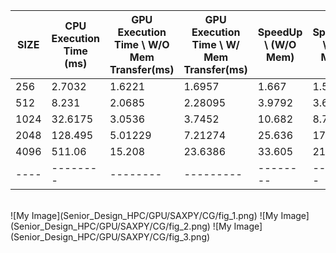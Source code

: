 |SIZE| CPU Execution Time (ms) | GPU Execution Time \\ W/O Mem Transfer(ms) |GPU Execution Time \\ W/ Mem Transfer(ms) | SpeedUp \\ (W/O Mem) | SpeedUp \\ (W/ Mem) | Throughput \\ (GB/s)|
|----|-------------------------|-----------------------------------------|----------------------------------------|-------------------|------------------|------------------|
|256|2.7032| 1.6221 | 1.6957| 1.667 | 1.594 | 3.61837|
|512|8.231| 2.0685 | 2.28095 | 3.9792 | 3.609 | 4.9762|
|1024| 32.6175 | 3.0536 | 3.7452 | 10.682 | 8.709 | 6.0126|
|2048| 128.495 | 5.01229 | 7.21274 | 25.636 | 17.82 | 7.639|
|4096| 511.06 | 15.208 | 23.6386 | 33.605 | 21.62 | 7.9674 |
|----|--------|--------|---------|--------|-------|--------|
<br />
![My Image](Senior_Design_HPC/GPU/SAXPY/CG/fig_1.png)
![My Image](Senior_Design_HPC/GPU/SAXPY/CG/fig_2.png)
![My Image](Senior_Design_HPC/GPU/SAXPY/CG/fig_3.png)
